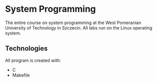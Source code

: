 # System Programming
The entire course on system programming at the West Pomeranian University of Technology in Szczecin.
All labs run on the Linux operating system.

## Technologies
All program is created with:
* C
* Makefile

